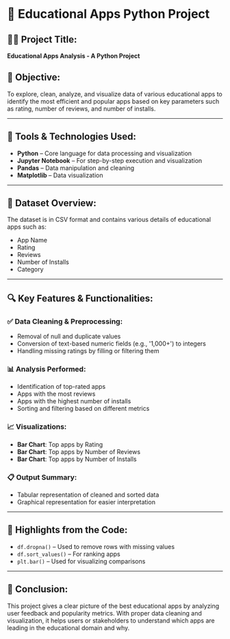 
# 📱 Educational Apps Python Project

## 👩‍💻 Project Title:
**Educational Apps Analysis - A Python Project**

## 🎯 Objective:
To explore, clean, analyze, and visualize data of various educational apps to identify the most efficient and popular apps based on key parameters such as rating, number of reviews, and number of installs.

---

## 🧰 Tools & Technologies Used:
- **Python** – Core language for data processing and visualization
- **Jupyter Notebook** – For step-by-step execution and visualization
- **Pandas** – Data manipulation and cleaning
- **Matplotlib** – Data visualization

---

## 📁 Dataset Overview:
The dataset is in CSV format and contains various details of educational apps such as:
- App Name
- Rating
- Reviews
- Number of Installs
- Category

---

## 🔍 Key Features & Functionalities:

### ✅ Data Cleaning & Preprocessing:
- Removal of null and duplicate values
- Conversion of text-based numeric fields (e.g., '1,000+') to integers
- Handling missing ratings by filling or filtering them

### 📊 Analysis Performed:
- Identification of top-rated apps
- Apps with the most reviews
- Apps with the highest number of installs
- Sorting and filtering based on different metrics

### 📈 Visualizations:
- **Bar Chart**: Top apps by Rating
- **Bar Chart**: Top apps by Number of Reviews
- **Bar Chart**: Top apps by Number of Installs

### 📋 Output Summary:
- Tabular representation of cleaned and sorted data
- Graphical representation for easier interpretation

---

## 📌 Highlights from the Code:
- `df.dropna()` – Used to remove rows with missing values
- `df.sort_values()` – For ranking apps
- `plt.bar()` – Used for visualizing comparisons

---

## 📝 Conclusion:
This project gives a clear picture of the best educational apps by analyzing user feedback and popularity metrics. With proper data cleaning and visualization, it helps users or stakeholders to understand which apps are leading in the educational domain and why.

